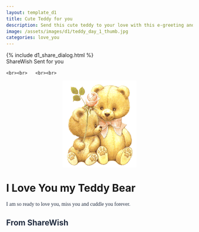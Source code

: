```yaml
---
layout: template_d1
title: Cute Teddy for you
description: Send this cute teddy to your love with this e-greeting and your name
image: /assets/images/d1/teddy_day_1_thumb.jpg
categories: love_you
---
```

<body class="td-body" style="overflow-x: hidden; background-attachment: fixed;background-size: cover;">
  {% include d1_share_dialog.html %}
    <div class="top3">
          <span class="sendername">ShareWish</span>
        <span> Sent for you  </span>
    </div>
     
    
    <br><br>   <br><br>
<img src="/assets/images/d1/teddy.gif" style="width: 200px; display: flex; margin: 0 auto;">
<div class="text">
  <h1 class="td-txt"  data-splitting >I Love You my Teddy Bear</h1>
  <p style=" color:#222d40 !important; font-family: roboto-regular;">I am so ready to love you, miss you and cuddle you forever.</p>
  <h2 style=" color:#222d40 !important;" class="ball">From <span class="sendername">ShareWish</span></h2>
</div>
<script src="https://unpkg.com/splitting@0.9.11/splitting.js"></script> 
<script src="https://unpkg.com/tweenrex@1.5.1/dist/tweenrex-all.min.js"></script> 
 
<script>
      
const parent = document.querySelector('[data-splitting]')
const targets = Splitting.chars(parent)[0].chars 

const forwardTweens = targets.map(function(target) {
   return {
      duration: 1020,
      subscribe: tweenrex.interpolate({ 
         easing: tweenrex.easing.bounce.out,
         targets: target,
         transform: ['translateX(150%) scaleX(0.5)', 'translateX(0%) scaleX(1)'],
         opacity: [0, 1]
      })
   }
});

const backwardTweens = targets.slice().reverse().map(function(target) {
   return {
      duration: 1020,
      subscribe: tweenrex.interpolate({ 
         easing: tweenrex.easing.elastic.in,
         targets: target,
         transform: ['translateX(0%) scaleX(1)', 'translateX(-150%) scaleX(0.5)', ],
         opacity: [1, 0]
      })
   }
});

const t1 = TweenRex({
   onPlay: function() {
      parent.style.opacity = 1;
   },
   onFinish: function() {
      t1.restart()
   }
}) 

t1.add({ duration: 400 })
t1.add(forwardTweens, { stagger: 50 })
t1.add({ duration: 500 })
t1.add(backwardTweens, { stagger: 50 })

t1.restart()
      //# sourceURL=pen.js
    </script>
</body>